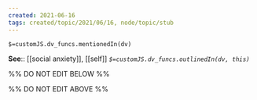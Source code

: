 ```yaml
---
created: 2021-06-16
tags: created/topic/2021/06/16, node/topic/stub 
---
```

`$=customJS.dv_funcs.mentionedIn(dv)`


**See**:: [[social anxiety]], [[self]]
*`$=customJS.dv_funcs.outlinedIn(dv, this)`*

%% DO NOT EDIT BELOW %%

%% DO NOT EDIT ABOVE %%
